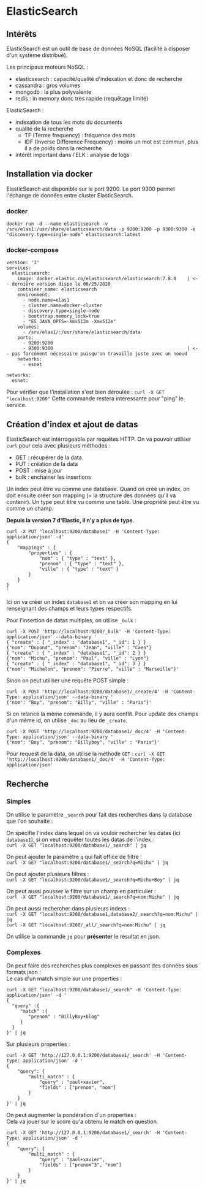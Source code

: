 # ElasticSearch

## Intérêts

ElasticSearch est un outil de base de données NoSQL (facilité à disposer d'un système distribué). 

Les principaux moteurs NoSQL :
  - elasticsearch : capacité/qualité d'indexation et donc de recherche
  - cassandra : gros volumes
  - mongodb : la plus polyvalente
  - redis : in memory donc très rapide (requêtage limité)
  
ElasticSearch :
  - indexation de tous les mots du documents
  - qualité de la recherche
    - TF (Terme frequency) : fréquence des mots
    - IDF (Inverse Difference Frequency) : moins un mot est commun, plus il a de poids dans la recherche
  - intérêt important dans l'ELK : analyse de logs

## Installation via docker

ElasticSearch est disponible sur le port 9200.
Le port 9300 permet l'échange de données entre cluster ElasticSearch.

### docker 

`docker run -d --name elasticsearch -v /srv/elas1:/usr/share/elasticsearch/data -p 9200:9200 -p 9300:9300 -e "discovery.type=single-node" elasticsearch:latest`

### docker-compose

```  
version: '3'
services:
  elasticsearch:
    image: docker.elastic.co/elasticsearch/elasticsearch:7.8.0    | <-- dernière version dispo le 06/25/2020
    container_name: elasticsearch
    environment:
      - node.name=elas1
      - cluster.name=docker-cluster
      - discovery.type=single-node
      - bootstrap.memory_lock=true
      - "ES_JAVA_OPTS=-Xms512m -Xmx512m"
    volumes:
      - /srv/elas1/:/usr/share/elasticsearch/data
    ports:
      - 9200:9200
      - 9300:9300                                                 | <-- pas forcément nécessaire puisqu'on travaille juste avec un noeud
    networks:
      - esnet

networks:
  esnet:

```

Pour vérifier que l'installation s'est bien déroulée : `curl -X GET "localhost:9200"`
Cette commande restera intéressante pour "ping" le service.

## Création d'index et ajout de datas

ElasticSearch est intérrogeable par requêtes HTTP. On va pouvoir utiliser `curl` pour cela avec plusieurs méthodes :
  - GET : récupérer de la data
  - PUT : création de la data
  - POST : mise à jour
  - bulk : enchainer les insertions
  
Un index peut être vu comme une database. Quand on créé un index, on doit ensuite créer son mapping (= la structure des données qu'il va contenir).
Un type peut être vu comme une table.
Une propriété peut être vu comme un champ.

**Depuis la version 7 d'Elastic, il n'y a plus de type**.

```
curl -X PUT "localhost:9200/database1" -H 'Content-Type: application/json' -d'
{
    "mappings" : {
        "properties" : {
            "nom" : { "type" : "text" },
            "prenom" : { "type" : "text" },
            "ville" : { "type" : "text" }
        }
    }
}
'
```
Ici on va créer un index `database1` et on va créer son mapping en lui renseignant des champs et leurs types respectifs.

Pour l'insertion de datas multiples, on utilise `_bulk` :

```
curl -X POST 'http://localhost:9200/_bulk' -H 'Content-Type: application/json' --data-binary '
{ "create" : { "_index" : "database1", "_id": 1 } }
{"nom": "Dupond", "prenom": "Jean", "ville" : "Caen"}
{ "create" : { "_index" : "database1", "_id": 2 } }
{"nom": "Michu", "prenom": "Paul", "ville" : "Lyon"}
{ "create" : { "_index" : "database1", "_id": 3 } }
{"nom": "Michalon", "prenom": "Pierre", "ville" : "Marseille"}'
```
  
Sinon on peut utiliser une requête POST simple :

```
curl -X POST 'http://localhost:9200/database1/_create/4' -H 'Content-Type: application/json' --data-binary '
{"nom": "Boy", "prenom": "Billy", "ville" : "Paris"}'
```

Si on relance la même commande, il y aura conflit. Pour update des champs d'un même id, on utilise `_doc` au lieu de `_create`.
```
curl -X POST 'http://localhost:9200/database1/_doc/4' -H 'Content-Type: application/json' --data-binary '
{"nom": "Boy", "prenom": "Billyboy", "ville" : "Paris"}'
```

Pour request de la data, on utilise la méthode `GET` : `curl -X GET 'http://localhost:9200/database1/_doc/4' -H 'Content-Type: application/json'`
  
## Recherche

### Simples

On utilise le paramètre `_search` pour fait des recherches dans la database que l'on souhaite : 

On spécifie l'index dans lequel on va vouloir rechercher les datas (ici `database1`), si on veut requêter toutes les datas de l'index  :<br>
`curl -X GET "localhost:9200/database1/_search" | jq`
 
On peut ajouter le paramètre `q` qui fait office de filtre :<br>
`curl -X GET "localhost:9200/database1/_search?q=Michu" | jq` 

On peut ajouter plusieurs filtres :<br>
`curl -X GET "localhost:9200/database1/_search?q=Michu+Boy" | jq`

On peut aussi pousser le filtre sur un champ en particulier :<br>
`curl -X GET "localhost:9200/database1/_search?q=nom:Michu" | jq`

On peut aussi rechercher dans plusieurs indexs :<br>
`curl -X GET "localhost:9200/database1,database2/_search?q=nom:Michu" | jq`<br>
`curl -X GET "localhost:9200/_all/_search?q=nom:Michu" | jq`<br>

On utilise la commande `jq` pour **présenter** le résultat en json.

### Complexes

On peut faire des recherches plus complexes en passant des données sous formats json :<br>
Le cas d'un match simple sur une properties :<br>
``` 
curl -X GET "localhost:9200/database1/_search" -H 'Content-Type: application/json' -d '
{
  "query" :{
     "match" :{
        "prenom" : "BillyBoy+blog"
     }
  }
}' | jq
```

Sur plusieurs properties :<br>
```
curl -X GET 'http://127.0.0.1:9200/database1/_search' -H 'Content-Type: application/json' -d '
{
    "query": {
        "multi_match" : {
            "query" : "paul+xavier",
            "fields" : ["prenom", "nom"]
        }
    }
}' | jq
```

On peut augmenter la pondération d'un properties :<br>
Cela va jouer sur le score qu'a obtenu le match en question.<br>
```
curl -X GET 'http://127.0.0.1:9200/database1/_search' -H 'Content-Type: application/json' -d '
{
    "query": {
        "multi_match" : {
            "query" : "paul+xavier",
            "fields" : ["prenom^3", "nom"]
        }
    }
}' | jq
```
  
  
  
  
  
  
  
  
  
  
  
